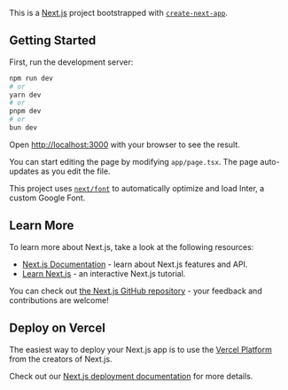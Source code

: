 This is a [Next.js](https://nextjs.org/) project bootstrapped with [`create-next-app`](https://github.com/vercel/next.js/tree/canary/packages/create-next-app).

## Getting Started

First, run the development server:

```bash
npm run dev
# or
yarn dev
# or
pnpm dev
# or
bun dev
```

Open [http://localhost:3000](http://localhost:3000) with your browser to see the result.

You can start editing the page by modifying `app/page.tsx`. The page auto-updates as you edit the file.

This project uses [`next/font`](https://nextjs.org/docs/basic-features/font-optimization) to automatically optimize and load Inter, a custom Google Font.

## Learn More

To learn more about Next.js, take a look at the following resources:

- [Next.js Documentation](https://nextjs.org/docs) - learn about Next.js features and API.
- [Learn Next.js](https://nextjs.org/learn) - an interactive Next.js tutorial.

You can check out [the Next.js GitHub repository](https://github.com/vercel/next.js/) - your feedback and contributions are welcome!

## Deploy on Vercel

The easiest way to deploy your Next.js app is to use the [Vercel Platform](https://vercel.com/new?utm_medium=default-template&filter=next.js&utm_source=create-next-app&utm_campaign=create-next-app-readme) from the creators of Next.js.

Check out our [Next.js deployment documentation](https://nextjs.org/docs/deployment) for more details.

<!--
<motion.button
        variants={buttonVariants}
        initial="initial"
        whileHover="hover"
        whileTap={"tap"}
        className="text-white outline-offset-4 overflow-hidden relative rounded-full bg-pink-800 shadow-xl  "
      >
        <motion.span
          variants={spanVariants}
          className="px-14 py-2.5  rounded-full font-medium text-xl bg-gradient-to-b from-pink-400 to-pink-600  block"
        >
          Play
        </motion.span>
      </motion.button> -->

<!--
const buttonVariants = {
  hover: {
    scale: 1.1,
    transition: {
      duration: 0.3,
    },
  },
};

const spanVariants = {
  hover: {
    translateY: -5,
  },

  tap: {
    translateY: 0,
    scale: 0.95,
  },

  initial: {
    translateY: -4,
  },
}; -->
